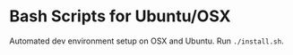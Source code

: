 Bash Scripts for Ubuntu/OSX
===========================

Automated dev environment setup on OSX and Ubuntu. Run `./install.sh`.
